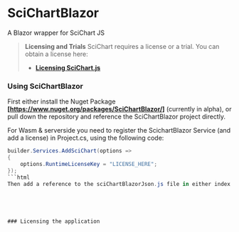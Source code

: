 # SciChartBlazor
A Blazor wrapper for SciChart JS


> **Licensing and Trials** 
> SciChart requires a license or a trial. You can obtain a license here: 
> * **[Licensing SciChart.js](https://www.scichart.com/licensing-scichart-js/)**

### Using SciChartBlazor
> 
First either install the Nuget Package **[https://www.nuget.org/packages/SciChartBlazor/]** (currently in alpha), or pull down the repository and reference the SciChartBlazor project directly. 


For Wasm & serverside you need to register the ScichartBlazor Service (and add a license) in Project.cs, using the following code:
```c#
builder.Services.AddSciChart(options =>
{
    options.RuntimeLicenseKey = "LICENSE_HERE";
});
```html
Then add a reference to the sciChartBlazorJson.js file in either index.html (for Wasm) or _Layout.cshtml (server side):
```
<script async src="_content/SciChartBlazor/SciChart/sciChartBlazorJson.js"></script>
 ```




### Licensing the application 
